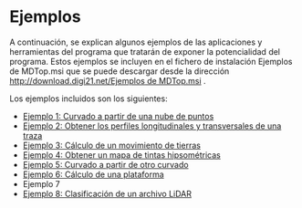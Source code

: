 # Ejemplos

A continuación, se explican algunos ejemplos de las aplicaciones y herramientas del programa que tratarán de exponer la potencialidad del programa. Estos ejemplos se incluyen en el fichero de instalación Ejemplos de MDTop.msi que se puede descargar desde la dirección [http://download.digi21.net/Ejemplos de MDTop.msi](http://download.digi21.net/Ejemplos%20de%20MDTop.msi) .

Los ejemplos incluidos son los siguientes:

* [Ejemplo 1: Curvado a partir de una nube de puntos](/mdtopx/ejemplos/ejemplo1.md)
* [Ejemplo 2: Obtener los perfiles longitudinales y transversales de una traza](/mdtopx/ejemplos/ejemplo2.md)
* [Ejemplo 3: Cálculo de un movimiento de tierras](/mdtopx/ejemplos/ejemplo3.md)
* [Ejemplo 4: Obtener un mapa de tintas hipsométricas](/mdtopx/ejemplos/ejemplo4.md)
* [Ejemplo 5: Curvado a partir de otro curvado](/mdtopx/ejemplos/ejemplo5.md)
* [Ejemplo 6: Cálculo de una plataforma](/mdtopx/ejemplos/ejemplo-6-calculo-de-una-plataforma.md)
* Ejemplo 7
* [Ejemplo 8: Clasificación de un archivo LiDAR](/mdtopx/ejemplos/ejemplo-8-clasificacion-de-un-archivo-lidar.md)

